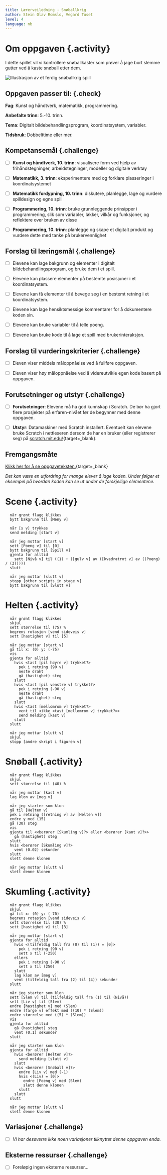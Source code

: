 ```yaml
---
title: Lærerveiledning - Snøballkrig
author: Stein Olav Romslo, Vegard Tuset
level: 4
language: nb
---
```



# Om oppgaven {.activity}

I dette spillet vil vi kontrollere snøballkaster som prøver å jage bort slemme
gutter ved å kaste snøball etter dem.

![Illustrasjon av et ferdig snøballkrig spill](snoballkrig.png)

## Oppgaven passer til: {.check}

__Fag__: Kunst og håndtverk, matematikk, programmering.

__Anbefalte trinn__: 5.-10. trinn.

__Tema__: Digitalt bildebehandlingsprogram, koordinatsystem, variabler.

__Tidsbruk__: Dobbelttime eller mer.

## Kompetansemål {.challenge}

- [ ] __Kunst og håndtverk, 10. trinn__: visualisere form ved hjelp av
      frihåndstegninger, arbeidstegninger, modeller og digitale verktøy

- [ ] __Matematikk, 3. trinn__: eksperimentere med og forklare plasseringer i
      koordinatsystemet

- [ ] __Matematikk fordypning, 10. trinn__: diskutere, planlegge, lage og
      vurdere spilldesign og egne spill

- [ ] __Programmering, 10. trinn__: bruke grunnleggende prinsipper i
      programmering, slik som variabler, løkker, vilkår og funksjoner, og
      reflektere over bruken av disse

- [ ] __Programmering, 10. trinn__: planlegge og skape et digitalt produkt og
      vurdere dette med tanke på brukervennlighet

## Forslag til læringsmål {.challenge}

- [ ] Elevene kan lage bakgrunn og elementer i digitalt bildebehandlingsprogram,
      og bruke dem i et spill.

- [ ] Elevene kan plassere elementer på bestemte posisjoner i et
      koordinatsystem.

- [ ] Elevene kan få elementer til å bevege seg i en bestemt retning i et
      koordinatsystem.

- [ ] Elevene kan lage hensiktsmessige kommentarer for å dokumentere koden sin.

- [ ] Elevene kan bruke variabler til å telle poeng.

- [ ] Elevene kan bruke kode til å lage et spill med brukerinteraksjon.

## Forslag til vurderingskriterier {.challenge}

- [ ] Eleven viser middels måloppnåelse ved å fullføre oppgaven.

- [ ] Eleven viser høy måloppnåelse ved å videreutvikle egen kode basert på
      oppgaven.

## Forutsetninger og utstyr {.challenge}

- [ ] __Forutsetninger__: Elevene må ha god kunnskap i Scratch. De bør ha gjort
      flere prosjekter på erfaren-nivået før de begynner med denne oppgaven.

- [ ] __Utstyr__: Datamaskiner med Scratch installert. Eventuelt kan elevene
      bruke Scratch i nettleseren dersom de har en bruker (eller registrerer
      seg) på [scratch.mit.edu/](http://scratch.mit.edu/){target=_blank}.

## Fremgangsmåte

[Klikk her for å se oppgaveteksten.](../snoballkrig/snoballkrig.html){target=_blank}

_Det kan være en utfordring for mange elever å lage koden. Under følger et
eksempel på hvordan koden kan se ut under de forskjellige elementene._


# Scene {.activity}

```blocks
  når grønt flagg klikkes
  bytt bakgrunn til [Meny v]

  når [s v] trykkes
  send melding [start v]

  når jeg mottar [start v]
  sett [Poeng v] til [0]
  bytt bakgrunn til [Spill v]
  gjenta for alltid
    sett [Nivå v] til ((1) + ([gulv v] av ([kvadratrot v] av ((Poeng) / (3)))))
  slutt

  når jeg mottar [slutt v]
  stopp [other scripts in stage v]
  bytt bakgrunn til [Slutt v]
```


# Helten {.activity}

```blocks
  når grønt flagg klikkes
  skjul
  sett størrelse til (75) %
  begrens rotasjon [vend sideveis v]
  sett [hastighet v] til [5]

  når jeg mottar [start v]
  gå til x: (0) y: (-75)
  vis
  gjenta for alltid
    hvis <tast [pil høyre v] trykket?>
      pek i retning (90 v)
      neste drakt
      gå (hastighet) steg
    slutt
    hvis <tast [pil venstre v] trykket?>
      pek i retning (-90 v)
      neste drakt
      gå (hastighet) steg
    slutt
    hvis <tast [mellomrom v] trykket?>
      vent til <ikke <tast [mellomrom v] trykket?>>
      send melding [kast v]
    slutt
  slutt

  når jeg mottar [slutt v]
  skjul
  stopp [andre skript i figuren v]
```


# Snøball {.activity}

```blocks
  når grønt flagg klikkes
  skjul
  sett størrelse til (40) %

  når jeg mottar [kast v]
  lag klon av [meg v]

  når jeg starter som klon
  gå til [Helten v]
  pek i retning ([retning v] av [Helten v])
  endre y med (15)
  gå (30) steg
  vis
  gjenta til <<berører [Skumling v]?> eller <berører [kant v]?>>
    gå (hastighet) steg
  slutt
  hvis <berører [Skumling v]?>
    vent (0.02) sekunder
  slutt
  slett denne klonen

  når jeg mottar [slutt v]
  slett denne klonen
```


# Skumling {.activity}

```blocks
  når grønt flagg klikkes
  skjul
  gå til x: (0) y: (-70)
  begrens rotasjon [vend sideveis v]
  sett størrelse til (30) %
  sett [hastighet v] til [3]

  når jeg mottar [start v]
  gjenta for alltid
    hvis <(tilfeldig tall fra (0) til (1)) = [0]>
      pek i retning (90 v)
      sett x til (-250)
    ellers
      pek i retning (-90 v)
      sett x til (250)
    slutt
    lag klon av [meg v]
    vent (tilfeldig tall fra (2) til (4)) sekunder
  slutt

  når jeg starter som klon
  sett [Slem v] til (tilfeldig tall fra (1) til (Nivå))
  sett [Liv v] til (Slem)
  endre [hastighet v] med (Slem)
  endre [farge v] effekt med ((10) * (Slem))
  endre størrelse med ((5) * (Slem))
  vis
  gjenta for alltid
    gå (hastighet) steg
    vent (0.1) sekunder
  slutt

  når jeg starter som klon
  gjenta for alltid
    hvis <berører [Helten v]?>
      send melding [slutt v]
    slutt
    hvis <berører [Snøball v]?>
      endre [Liv v] med (-1)
      hvis <(Liv) = [0]>
        endre [Poeng v] med (Slem)
        slett denne klonen
      slutt
    slutt
  slutt

  når jeg mottar [slutt v]
  slett denne klonen
```

## Variasjoner {.challenge}

- [ ] _Vi har dessverre ikke noen variasjoner tilknyttet denne oppgaven enda._

## Eksterne ressurser {.challenge}

- [ ] Foreløpig ingen eksterne ressurser...
